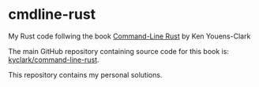 # cmdline-rust

My Rust code follwing the book [Command-Line Rust](https://learning.oreilly.com/library/view/command-line-rust/9781098109424/) by Ken Youens-Clark

The main GitHub repository containing source code for this book is: [kyclark/command-line-rust](https://github.com/kyclark/command-line-rust).

This repository contains my personal solutions.
